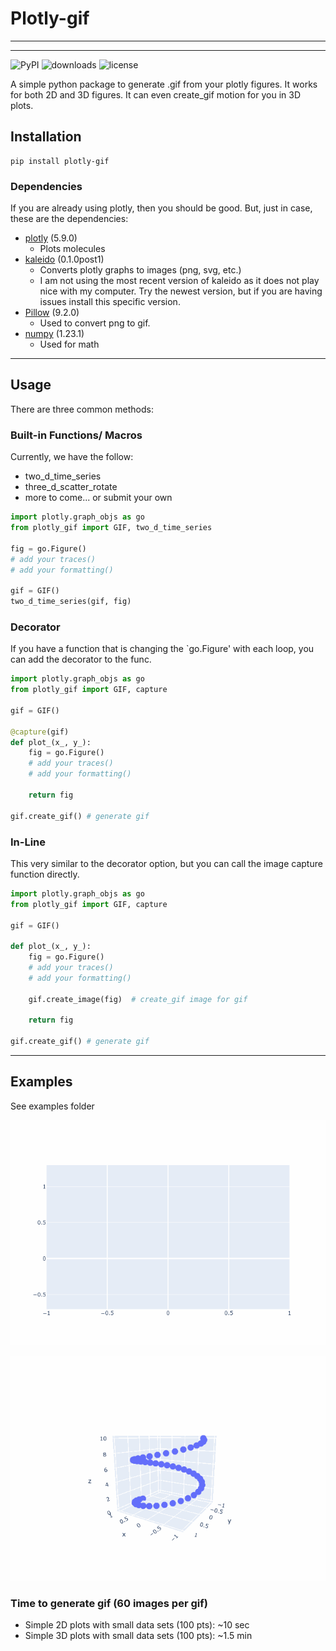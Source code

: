 # Plotly-gif 

---
---
![PyPI](https://img.shields.io/pypi/v/plotly_gif)
![downloads](https://img.shields.io/pypi/dm/plotly_gif)
![license](https://img.shields.io/github/license/dylanwal/plotly_gif)

A simple python package to generate .gif from your plotly figures. It works for both 2D and 3D figures. It can even 
create_gif motion for you in 3D plots. 

## Installation

```
pip install plotly-gif
```

### Dependencies

If you are already using plotly, then you should be good. But, just in case, these are the dependencies:
* [plotly](https://github.com/plotly/plotly.py) (5.9.0)
  * Plots molecules
* [kaleido](https://github.com/plotly/Kaleido)  (0.1.0post1)
  * Converts plotly graphs to images (png, svg, etc.)
  * I am not using the most recent version of kaleido as it does not play nice with my computer. Try the newest 
    version, but if you are having issues install this specific version.
* [Pillow](https://github.com/python-pillow/Pillow) (9.2.0)
  * Used to convert png to gif.
* [numpy](https://github.com/numpy/numpy) (1.23.1)
  * Used for math
  
    
---
## Usage

There are three common methods:

### Built-in Functions/ Macros
Currently, we have the follow:
* two_d_time_series
* three_d_scatter_rotate
* more to come... or submit your own

```python
import plotly.graph_objs as go
from plotly_gif import GIF, two_d_time_series

fig = go.Figure()
# add your traces()
# add your formatting()

gif = GIF()
two_d_time_series(gif, fig)

```




### Decorator

If you have a function that is changing the `go.Figure' with each loop, you can add the decorator to the func.

```python
import plotly.graph_objs as go
from plotly_gif import GIF, capture

gif = GIF()

@capture(gif)
def plot_(x_, y_):
    fig = go.Figure()
    # add your traces()
    # add your formatting()
    
    return fig

gif.create_gif() # generate gif
```

### In-Line
This very similar to the decorator option, but you can call the image capture function directly.

```python
import plotly.graph_objs as go
from plotly_gif import GIF, capture

gif = GIF()

def plot_(x_, y_):
    fig = go.Figure()
    # add your traces()
    # add your formatting()
    
    gif.create_image(fig)  # create_gif image for gif
    
    return fig

gif.create_gif() # generate gif
```

---
## Examples
See examples folder

![2d gif](https://github.com/dylanwal/plotly_gif/blob/master/examples/gifs/example_1.gif)


![3d gif](https://github.com/dylanwal/plotly_gif/blob/master/examples/gifs/example_3.gif)



### Time to generate gif (60 images per gif)
* Simple 2D plots with small data sets (100 pts): ~10 sec
* Simple 3D plots with small data sets (100 pts): ~1.5 min